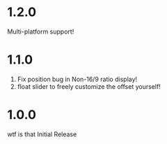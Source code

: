 # 1.2.0
Multi-platform support!

# 1.1.0
1. Fix position bug in Non-16/9 ratio display!
2. float slider to freely customize the offset yourself!

# 1.0.0
wtf is that Initial Release